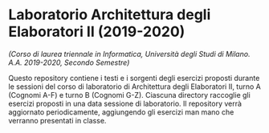 # Laboratorio Architettura degli Elaboratori II (2019-2020)
*(Corso di laurea triennale in Informatica, Università degli Studi di Milano. A.A. 2019-2020, Secondo Semestre)*

Questo repository contiene i testi e i sorgenti degli esercizi proposti durante le sessioni del corso di laboratorio di Architettura degli Elaboratori II, turno A (Cognomi A-F) e turno B (Cognomi G-Z). Ciascuna directory raccoglie gli esercizi proposti in una data sessione di laboratorio. Il repository verrà aggiornato periodicamente, aggiungendo gli esercizi man mano che verranno presentati in classe.
